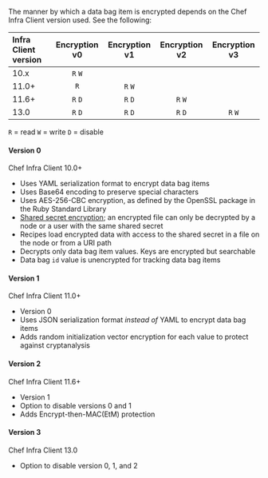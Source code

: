 The manner by which a data bag item is encrypted depends on the Chef
Infra Client version used. See the following:

|Infra Client version|Encryption v0|Encryption v1|Encryption v2|Encryption v3|
|:--|:---:|:---:|:---:|:---:|
|10.x|`R` `W`||||
|11.0+|`R`|`R` `W`|||
|11.6+|`R` `D`|`R` `D`|`R` `W`||
|13.0|`R` `D`|`R` `D`|`R` `D`|`R` `W`|

`R` = read
`W` = write
`D` = disable

#### Version 0

Chef Infra Client 10.0+

- Uses YAML serialization format to encrypt data bag items
- Uses Base64 encoding to preserve special characters
- Uses AES-256-CBC encryption, as defined by the OpenSSL package in the Ruby Standard Library
- [Shared secret encryption](https://en.wikipedia.org/wiki/Symmetric-key_algorithm); an encrypted file can only be decrypted by a node or a user with the same shared secret
- Recipes load encrypted data with access to the shared secret in a file on the node or from a URI path
- Decrypts only data bag item values. Keys are encrypted but searchable
- Data bag `id` value is unencrypted for tracking data bag items

#### Version 1

Chef Infra Client 11.0+
- Version 0
- Uses JSON serialization format _instead of_ YAML to encrypt data bag items
- Adds random initialization vector encryption for each value to protect against cryptanalysis

#### Version 2

Chef Infra Client 11.6+

- Version 1
- Option to disable versions 0 and 1
- Adds Encrypt-then-MAC(EtM) protection

#### Version 3

Chef Infra Client 13.0
- Option to  disable version 0, 1, and 2

